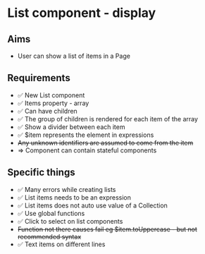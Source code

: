 List component - display
========================

Aims
----

- User can show a list of items in a Page

Requirements
------------

- ✅ New List component
- ✅ Items property - array
- ✅ Can have children
- ✅ The group of children is rendered for each item of the array
- ✅ Show a divider between each item
- ✅ $item represents the element in expressions
- ~~Any unknown identifiers are assumed to come from the item~~
- => Component can contain stateful components

Specific things
---------------

- ✅ Many errors while creating lists
- ✅ List items needs to be an expression
- ✅ List items does not auto use value of a Collection
- ✅ Use global functions
- ✅ Click to select on list components
- ~~Function not there causes fail eg $item.toUppercase - but not recommended syntax~~
- ✅ Text items on different lines